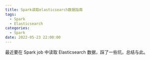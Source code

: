 ```yaml
---
title: Spark读取elasticsearch数据指南
tags:
  - Spark
  - Elasticsearch
categories:
  - Spark
date: 2022-05-23 22:00:00
---
```


最近要在 Spark job 中读取 Elasticsearch 数据，踩了一些坑，总结与此。

